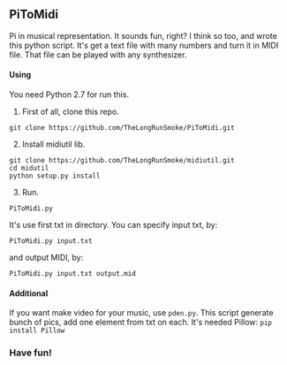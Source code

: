 ## PiToMidi

Pi in musical representation. It sounds fun, right? I think so too, and wrote this python script. It's get a text file with many numbers and turn it in MIDI file. That file can be played with any synthesizer.


#### Using
You need Python 2.7 for run this.


1. First of all, clone this repo.

  ```
  git clone https://github.com/TheLongRunSmoke/PiToMidi.git
  ```
2. Install midiutil lib.

  ```
  git clone https://github.com/TheLongRunSmoke/midiutil.git
  cd midutil
  python setup.py install
  ```
3. Run.

  ```
  PiToMidi.py
  ```
It's use first txt in directory. You can specify input txt, by:

  ```
  PiToMidi.py input.txt
  ```
and output MIDI, by:

  ```
  PiToMidi.py input.txt output.mid
  ```


#### Additional
If you want make video for your music, use ```pden.py```. This script generate bunch of pics, add one element from txt on each. It's needed Pillow: ```pip install Pillow```


### Have fun!
